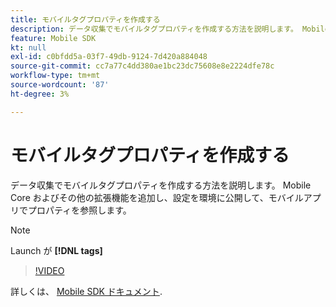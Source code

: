 ```yaml
---
title: モバイルタグプロパティを作成する
description: データ収集でモバイルタグプロパティを作成する方法を説明します。 Mobile Core およびその他の拡張機能を追加し、設定を環境に公開して、モバイルアプリでプロパティを参照します。
feature: Mobile SDK
kt: null
exl-id: c0bfdd5a-03f7-49db-9124-7d420a884048
source-git-commit: cc7a77c4dd380ae1bc23dc75608e8e2224dfe78c
workflow-type: tm+mt
source-wordcount: '87'
ht-degree: 3%

---
```


# モバイルタグプロパティを作成する

データ収集でモバイルタグプロパティを作成する方法を説明します。 Mobile Core およびその他の拡張機能を追加し、設定を環境に公開して、モバイルアプリでプロパティを参照します。

>[!NOTE]
>
> Launch が **[!DNL tags]**

>[!VIDEO](https://video.tv.adobe.com/v/26264/?quality=12&learn=on)

詳しくは、 [Mobile SDK ドキュメント](https://aep-sdks.gitbook.io/docs/).
